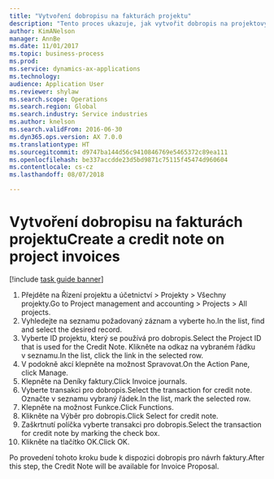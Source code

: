 ```yaml
--- 
title: "Vytvoření dobropisu na fakturách projektu"
description: "Tento proces ukazuje, jak vytvořit dobropis na projektových fakturách, které byly zaúčtovány."
author: KimANelson
manager: AnnBe
ms.date: 11/01/2017
ms.topic: business-process
ms.prod: 
ms.service: dynamics-ax-applications
ms.technology: 
audience: Application User
ms.reviewer: shylaw
ms.search.scope: Operations
ms.search.region: Global
ms.search.industry: Service industries
ms.author: knelson
ms.search.validFrom: 2016-06-30
ms.dyn365.ops.version: AX 7.0.0
ms.translationtype: HT
ms.sourcegitcommit: d9747ba144d56c9410846769e5465372c89ea111
ms.openlocfilehash: be337accdde23d5bd9871c75115f45474d960604
ms.contentlocale: cs-cz
ms.lasthandoff: 08/07/2018

---
```

# <a name="create-a-credit-note-on-project-invoices"></a><span data-ttu-id="40dda-103">Vytvoření dobropisu na fakturách projektu</span><span class="sxs-lookup"><span data-stu-id="40dda-103">Create a credit note on project invoices</span></span>

[!include [task guide banner](../../includes/task-guide-banner.md)]

1. <span data-ttu-id="40dda-104">Přejděte na Řízení projektu a účetnictví > Projekty > Všechny projekty.</span><span class="sxs-lookup"><span data-stu-id="40dda-104">Go to Project management and accounting > Projects > All projects.</span></span> 
2. <span data-ttu-id="40dda-105">Vyhledejte na seznamu požadovaný záznam a vyberte ho.</span><span class="sxs-lookup"><span data-stu-id="40dda-105">In the list, find and select the desired record.</span></span> 
3. <span data-ttu-id="40dda-106">Vyberte ID projektu, který se používá pro dobropis.</span><span class="sxs-lookup"><span data-stu-id="40dda-106">Select the Project ID that is used for the Credit Note.</span></span> <span data-ttu-id="40dda-107">Klikněte na odkaz na vybraném řádku v seznamu.</span><span class="sxs-lookup"><span data-stu-id="40dda-107">In the list, click the link in the selected row.</span></span> 
4. <span data-ttu-id="40dda-108">V podokně akcí klepněte na možnost Spravovat.</span><span class="sxs-lookup"><span data-stu-id="40dda-108">On the Action Pane, click Manage.</span></span> 
5. <span data-ttu-id="40dda-109">Klepněte na Deníky faktury.</span><span class="sxs-lookup"><span data-stu-id="40dda-109">Click Invoice journals.</span></span> 
6. <span data-ttu-id="40dda-110">Vyberte transakci pro dobropis.</span><span class="sxs-lookup"><span data-stu-id="40dda-110">Select the transaction for credit note.</span></span> <span data-ttu-id="40dda-111">Označte v seznamu vybraný řádek.</span><span class="sxs-lookup"><span data-stu-id="40dda-111">In the list, mark the selected row.</span></span> 
7. <span data-ttu-id="40dda-112">Klepněte na možnost Funkce.</span><span class="sxs-lookup"><span data-stu-id="40dda-112">Click Functions.</span></span> 
8. <span data-ttu-id="40dda-113">Klikněte na Výběr pro dobropis.</span><span class="sxs-lookup"><span data-stu-id="40dda-113">Click Select for credit note.</span></span> 
9. <span data-ttu-id="40dda-114">Zaškrtnutí políčka vyberte transakci pro dobropis.</span><span class="sxs-lookup"><span data-stu-id="40dda-114">Select the transaction for credit note by marking the check box.</span></span>
10. <span data-ttu-id="40dda-115">Klikněte na tlačítko OK.</span><span class="sxs-lookup"><span data-stu-id="40dda-115">Click OK.</span></span> 

<span data-ttu-id="40dda-116">Po provedení tohoto kroku bude k dispozici dobropis pro návrh faktury.</span><span class="sxs-lookup"><span data-stu-id="40dda-116">After this step, the Credit Note will be available for Invoice Proposal.</span></span>

